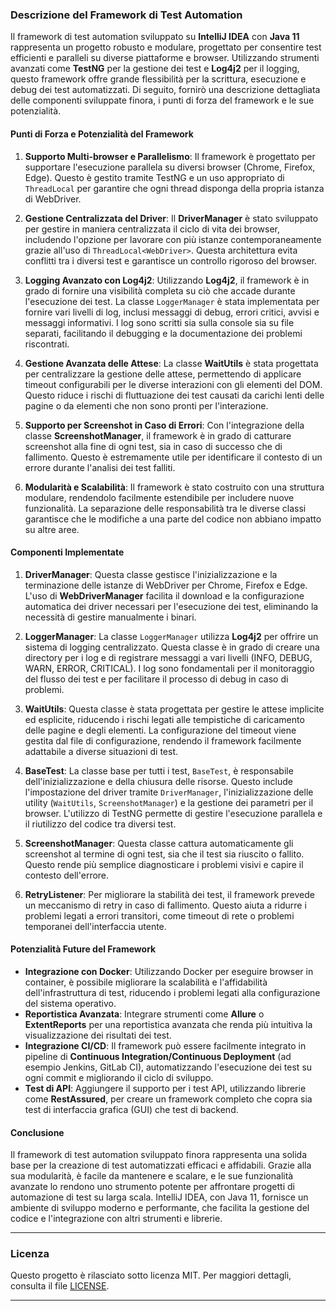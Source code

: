### Descrizione del Framework di Test Automation

Il framework di test automation sviluppato su **IntelliJ IDEA** con **Java 11** rappresenta un progetto robusto e modulare, progettato per consentire test efficienti e paralleli su diverse piattaforme e browser. Utilizzando strumenti avanzati come **TestNG** per la gestione dei test e **Log4j2** per il logging, questo framework offre grande flessibilità per la scrittura, esecuzione e debug dei test automatizzati. Di seguito, fornirò una descrizione dettagliata delle componenti sviluppate finora, i punti di forza del framework e le sue potenzialità.

#### Punti di Forza e Potenzialità del Framework

1. **Supporto Multi-browser e Parallelismo**: Il framework è progettato per supportare l'esecuzione parallela su diversi browser (Chrome, Firefox, Edge). Questo è gestito tramite TestNG e un uso appropriato di `ThreadLocal` per garantire che ogni thread disponga della propria istanza di WebDriver.

2. **Gestione Centralizzata del Driver**: Il **DriverManager** è stato sviluppato per gestire in maniera centralizzata il ciclo di vita dei browser, includendo l'opzione per lavorare con più istanze contemporaneamente grazie all'uso di `ThreadLocal<WebDriver>`. Questa architettura evita conflitti tra i diversi test e garantisce un controllo rigoroso del browser.

3. **Logging Avanzato con Log4j2**: Utilizzando **Log4j2**, il framework è in grado di fornire una visibilità completa su ciò che accade durante l'esecuzione dei test. La classe `LoggerManager` è stata implementata per fornire vari livelli di log, inclusi messaggi di debug, errori critici, avvisi e messaggi informativi. I log sono scritti sia sulla console sia su file separati, facilitando il debugging e la documentazione dei problemi riscontrati.

4. **Gestione Avanzata delle Attese**: La classe **WaitUtils** è stata progettata per centralizzare la gestione delle attese, permettendo di applicare timeout configurabili per le diverse interazioni con gli elementi del DOM. Questo riduce i rischi di fluttuazione dei test causati da carichi lenti delle pagine o da elementi che non sono pronti per l'interazione.

5. **Supporto per Screenshot in Caso di Errori**: Con l'integrazione della classe **ScreenshotManager**, il framework è in grado di catturare screenshot alla fine di ogni test, sia in caso di successo che di fallimento. Questo è estremamente utile per identificare il contesto di un errore durante l'analisi dei test falliti.

6. **Modularità e Scalabilità**: Il framework è stato costruito con una struttura modulare, rendendolo facilmente estendibile per includere nuove funzionalità. La separazione delle responsabilità tra le diverse classi garantisce che le modifiche a una parte del codice non abbiano impatto su altre aree.

#### Componenti Implementate

1. **DriverManager**: Questa classe gestisce l'inizializzazione e la terminazione delle istanze di WebDriver per Chrome, Firefox e Edge. L'uso di **WebDriverManager** facilita il download e la configurazione automatica dei driver necessari per l'esecuzione dei test, eliminando la necessità di gestire manualmente i binari.

2. **LoggerManager**: La classe `LoggerManager` utilizza **Log4j2** per offrire un sistema di logging centralizzato. Questa classe è in grado di creare una directory per i log e di registrare messaggi a vari livelli (INFO, DEBUG, WARN, ERROR, CRITICAL). I log sono fondamentali per il monitoraggio del flusso dei test e per facilitare il processo di debug in caso di problemi.

3. **WaitUtils**: Questa classe è stata progettata per gestire le attese implicite ed esplicite, riducendo i rischi legati alle tempistiche di caricamento delle pagine e degli elementi. La configurazione del timeout viene gestita dal file di configurazione, rendendo il framework facilmente adattabile a diverse situazioni di test.

4. **BaseTest**: La classe base per tutti i test, `BaseTest`, è responsabile dell'inizializzazione e della chiusura delle risorse. Questo include l'impostazione del driver tramite `DriverManager`, l'inizializzazione delle utility (`WaitUtils`, `ScreenshotManager`) e la gestione dei parametri per il browser. L'utilizzo di TestNG permette di gestire l'esecuzione parallela e il riutilizzo del codice tra diversi test.

5. **ScreenshotManager**: Questa classe cattura automaticamente gli screenshot al termine di ogni test, sia che il test sia riuscito o fallito. Questo rende più semplice diagnosticare i problemi visivi e capire il contesto dell'errore.

6. **RetryListener**: Per migliorare la stabilità dei test, il framework prevede un meccanismo di retry in caso di fallimento. Questo aiuta a ridurre i problemi legati a errori transitori, come timeout di rete o problemi temporanei dell'interfaccia utente.

#### Potenzialità Future del Framework
- **Integrazione con Docker**: Utilizzando Docker per eseguire browser in container, è possibile migliorare la scalabilità e l'affidabilità dell'infrastruttura di test, riducendo i problemi legati alla configurazione del sistema operativo.
- **Reportistica Avanzata**: Integrare strumenti come **Allure** o **ExtentReports** per una reportistica avanzata che renda più intuitiva la visualizzazione dei risultati dei test.
- **Integrazione CI/CD**: Il framework può essere facilmente integrato in pipeline di **Continuous Integration/Continuous Deployment** (ad esempio Jenkins, GitLab CI), automatizzando l'esecuzione dei test su ogni commit e migliorando il ciclo di sviluppo.
- **Test di API**: Aggiungere il supporto per i test API, utilizzando librerie come **RestAssured**, per creare un framework completo che copra sia test di interfaccia grafica (GUI) che test di backend.

#### Conclusione
Il framework di test automation sviluppato finora rappresenta una solida base per la creazione di test automatizzati efficaci e affidabili. Grazie alla sua modularità, è facile da mantenere e scalare, e le sue funzionalità avanzate lo rendono uno strumento potente per affrontare progetti di automazione di test su larga scala. IntelliJ IDEA, con Java 11, fornisce un ambiente di sviluppo moderno e performante, che facilita la gestione del codice e l'integrazione con altri strumenti e librerie.

---

### Licenza

Questo progetto è rilasciato sotto licenza MIT. Per maggiori dettagli, consulta il file [LICENSE](./LICENSE).

---